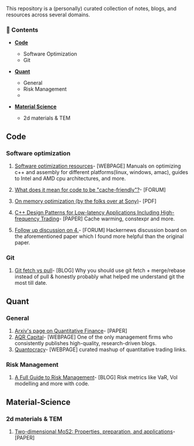 
This repository is a (personally) curated collection of notes, blogs, and resources across several domains.

### 🧠 Contents

- [**Code**](##code)
  - Software Optimization
  - Git
    
- [**Quant**](##Quant)
  - General
  - Risk Management
  - 
- [**Material Science**](##Material-Science)
  - 2d materials & TEM
  


## Code 

### Software optimization
1. [Software optimization resources](https://www.agner.org/optimize/)- [WEBPAGE] Manuals on optimizing c++ and assembly for different platforms(linux, windows, amac), guides to Intel and AMD cpu architectures, and more.

2. [What does it mean for code to be "cache-friendly"?](https://stackoverflow.com/questions/16699247/what-does-it-mean-for-code-to-be-cache-friendly)- [FORUM]

3. [On memory optimization (by the folks over at Sony)](https://web.archive.org/web/20160422113037/http://www.research.scea.com/research/pdfs/GDC2003_Memory_Optimization_18Mar03.pdf)- [PDF]

4. [C++ Design Patterns for Low-latency Applications Including High-frequency Trading](https://arxiv.org/abs/2309.04259)- [PAPER] Cache warming, constexpr and more.
5. [Follow up discussion on 4.](https://news.ycombinator.com/item?id=40908273)- [FORUM] Hackernews discussion board on the aforementioned paper which I found more helpful than the original paper.

### Git
1. [Git fetch vs pull](https://longair.net/blog/2009/04/16/git-fetch-and-merge/)- [BLOG] Why you should use git fetch + merge/rebase instead of pull & honestly probably what helped me understand git the most till date.

## Quant

### General
1. [Arxiv's page on Quantitative Finance](https://arxiv.org/archive/q-fin)- [PAPER]
2. [AQR Capital](https://www.aqr.com/Insights/Research)- [WEBPAGE] One of the only management firms who consistently publishes high-quality, research-driven blogs.
3. [Quantocracy](https://quantocracy.com/)-  [WEBPAGE] curated mashup of quantitative trading links.



### Risk Management
1. [A Full Guide to Risk Management](https://www.vertoxquant.com/p/a-full-guide-to-risk-management)- [BLOG] Risk metrics like VaR, Vol modelling and more with code.


## Material-Science

### 2d materials & TEM
1. [Two-dimensional MoS2: Properties, preparation, and applications](https://www.sciencedirect.com/science/article/pii/S2352847815000040)- [PAPER] 
